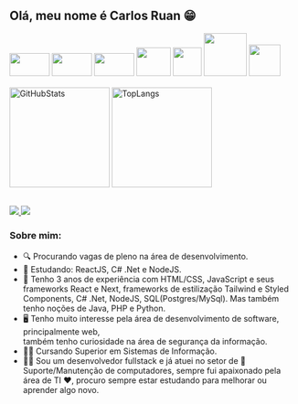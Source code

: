 ## Olá, meu nome é Carlos Ruan :grin:  
<div>
  <img height="40px" width="70px" src="https://cdn.jsdelivr.net/gh/devicons/devicon/icons/react/react-original.svg"/>
  <img height="40px" width="70px" src="https://cdn.jsdelivr.net/gh/devicons/devicon/icons/nextjs/nextjs-original.svg"/>
  <img height="40px" width="70px" src="https://cdn.jsdelivr.net/gh/devicons/devicon/icons/javascript/javascript-original.svg"/>
  <img height="50px" width="60px" src="https://cdn.jsdelivr.net/gh/devicons/devicon/icons/csharp/csharp-original.svg" />
  <img width="50px" src="https://cdn.jsdelivr.net/gh/devicons/devicon/icons/python/python-original.svg" />
  <img width="75px" src="https://cdn.jsdelivr.net/gh/devicons/devicon/icons/nodejs/nodejs-plain-wordmark.svg"/>
  <img width="55px" src="https://cdn.jsdelivr.net/gh/devicons/devicon@latest/icons/postgresql/postgresql-original.svg" />
</div>
<br/>
<div>
    <img height="175px" src="https://github-readme-stats.vercel.app/api?username=CarlosRuanOliveira&show_icons=true&theme=tokyonight&include_all_commits=true&count_private=true" alt="GitHubStats"/>
    <img height="175px" src="https://github-readme-stats.vercel.app/api/top-langs/?username=CarlosRuanOliveira&layout=compact&langs_count=10&hide=Hack&theme=tokyonight" alt="TopLangs"/>
</div>  

## 

<div>
  <a href="https://www.linkedin.com/in/carlos-ruan-dev/" target="_blank">
    <img src="https://img.shields.io/badge/LinkedIn-0077B5?style=for-the-badge&logo=linkedin&logoColor=white" target="_blank"/>
  </a>
  <a href = "mailto:carlosruan.ti@gmail.com">
    <img src="https://img.shields.io/badge/Gmail-D14836?style=for-the-badge&logo=gmail&logoColor=white" target="_blank"/>
  </a>
 </div>
 
### Sobre mim:
  - 🔍 Procurando vagas de pleno na área de desenvolvimento.  
  - :book: Estudando: ReactJS, C# .Net e NodeJS.  
  - :brain: Tenho 3 anos de experiência com HTML/CSS, JavaScript e seus frameworks React e Next, frameworks de estilização Tailwind e Styled Components, C# .Net, NodeJS, SQL(Postgres/MySql). Mas também tenho noções de Java, PHP e Python.
  - :desktop_computer: Tenho muito interesse pela área de desenvolvimento de software, principalmente web,  
  também tenho curiosidade na área de segurança da informação.  
  - :man_student: Cursando Superior em Sistemas de Informação.  
  - :man_technologist: Sou um desenvolvedor fullstack e já atuei no setor de :wrench:Suporte/Manutenção de computadores, sempre fui apaixonado pela área de TI :heart:, procuro sempre estar estudando para melhorar ou aprender algo novo.  
